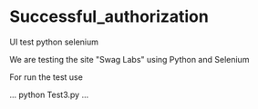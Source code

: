 # Successful_authorization

UI test python selenium

We are testing the site "Swag Labs" using Python and Selenium

For run the test use

...
python Test3.py
...
